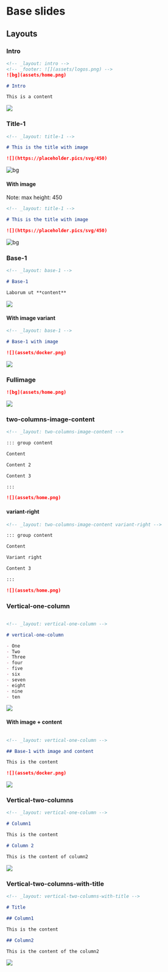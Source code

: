 # Base slides

## Layouts

### Intro

```md
<!-- _layout: intro -->  
<!-- _footer: ![](assets/logos.png) -->  
![bg](assets/home.png)

# Intro

This is a content
```

![](docs/intro.png)

### Title-1

```md
<!-- _layout: title-1 -->

# This is the title with image

![](https://placeholder.pics/svg/450)
```

![bg](docs/title-1.png)

#### With image

Note: max height: 450

```md
<!-- _layout: title-1 -->

# This is the title with image

![](https://placeholder.pics/svg/450)
```

![bg](docs/title-1-withImage.png)

### Base-1

```md
<!-- _layout: base-1 -->  

# Base-1

Laborum ut **content**
```

![](docs/base1.png)

#### With image variant

```md
<!-- _layout: base-1 -->  

# Base-1 with image

![](assets/docker.png)
```

![](https://i.imgur.com/uziiSvZ.png)

### Fullimage

```md
![bg](assets/home.png)
```

![](docs/fullimage.png)

### two-columns-image-content

```md
<!-- _layout: two-columns-image-content -->

::: group content

Content

Content 2

Content 3

:::

![](assets/home.png)
```

#### variant-right

```md
<!-- _layout: two-columns-image-content variant-right -->

::: group content

Content

Variant right

Content 3

:::

![](assets/home.png)
```

### Vertical-one-column

```md

<!-- _layout: vertical-one-column -->  

# vertical-one-column

- One
- Two
- Three
- four
- five
- six
- seven
- eight
- nine
- ten

```

![](docs/vertical-one-column.png)

#### With image + content

```md

<!-- _layout: vertical-one-column -->  

## Base-1 with image and content

This is the content

![](assets/docker.png)
```

![](https://i.imgur.com/yC8MPHD.png)

### Vertical-two-columns

```md
<!-- _layout: vertical-one-column -->  

# Column1

This is the content

# Column 2

This is the content of column2

```

![](docs/vertical-two-columns.png)

### Vertical-two-columns-with-title

```md
<!-- _layout: vertical-two-columns-with-title -->

# Title

## Column1

This is the content

## Column2

This is the content of the column2

```

![](docs/vertical-two-columns-with-title.png)
